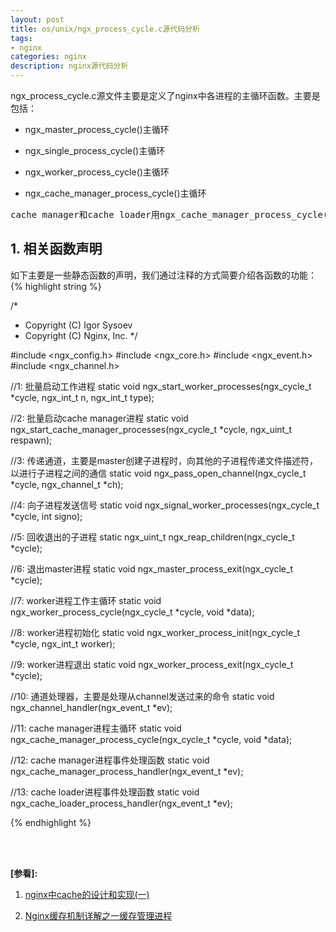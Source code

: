 ```yaml
---
layout: post
title: os/unix/ngx_process_cycle.c源代码分析
tags:
- nginx
categories: nginx
description: nginx源代码分析
---
```


ngx_process_cycle.c源文件主要是定义了nginx中各进程的主循环函数。主要是包括：

* ngx_master_process_cycle()主循环

* ngx_single_process_cycle()主循环

* ngx_worker_process_cycle()主循环

* ngx_cache_manager_process_cycle()主循环
<pre>
cache manager和cache loader用ngx_cache_manager_process_cycle()函数作为其主循环函数。
</pre>


<!-- more -->



## 1. 相关函数声明
如下主要是一些静态函数的声明，我们通过注释的方式简要介绍各函数的功能：
{% highlight string %}

/*
 * Copyright (C) Igor Sysoev
 * Copyright (C) Nginx, Inc.
 */


#include <ngx_config.h>
#include <ngx_core.h>
#include <ngx_event.h>
#include <ngx_channel.h>


//1: 批量启动工作进程
static void ngx_start_worker_processes(ngx_cycle_t *cycle, ngx_int_t n,
    ngx_int_t type);

//2: 批量启动cache manager进程
static void ngx_start_cache_manager_processes(ngx_cycle_t *cycle,
    ngx_uint_t respawn);

//3: 传递通道，主要是master创建子进程时，向其他的子进程传递文件描述符，以进行子进程之间的通信
static void ngx_pass_open_channel(ngx_cycle_t *cycle, ngx_channel_t *ch);

//4: 向子进程发送信号
static void ngx_signal_worker_processes(ngx_cycle_t *cycle, int signo);

//5: 回收退出的子进程
static ngx_uint_t ngx_reap_children(ngx_cycle_t *cycle);

//6: 退出master进程
static void ngx_master_process_exit(ngx_cycle_t *cycle);

//7: worker进程工作主循环
static void ngx_worker_process_cycle(ngx_cycle_t *cycle, void *data);

//8: worker进程初始化
static void ngx_worker_process_init(ngx_cycle_t *cycle, ngx_int_t worker);

//9: worker进程退出
static void ngx_worker_process_exit(ngx_cycle_t *cycle);

//10: 通道处理器，主要是处理从channel发送过来的命令
static void ngx_channel_handler(ngx_event_t *ev);

//11: cache manager进程主循环
static void ngx_cache_manager_process_cycle(ngx_cycle_t *cycle, void *data);

//12: cache manager进程事件处理函数
static void ngx_cache_manager_process_handler(ngx_event_t *ev);

//13: cache loader进程事件处理函数
static void ngx_cache_loader_process_handler(ngx_event_t *ev);

{% endhighlight %}




<br />
<br />

**[参看]:**

1. [nginx中cache的设计和实现(一)](http://www.pagefault.info/?p=375&cpage=1)

2. [Nginx缓存机制详解之一缓存管理进程](http://www.it165.net/admin/html/201606/7890.html)





<br />
<br />
<br />

